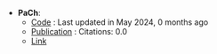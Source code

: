 - **PaCh**: 
	- [Code](https://github.com/chython/chython) : Last updated in May 2024, 0 months ago
	- [Publication](https://doi.org/10.1021/acs.jcim.3c01720) : Citations: 0.0
	- [Link](https://pubs.acs.org/doi/10.1021/acs.jcim.3c01720)
